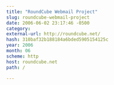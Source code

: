 ```yaml
---
title: "RoundCube Webmail Project"
slug: roundcube-webmail-project
date: 2006-06-02 23:17:46 -0500
category: 
external-url: http://roundcube.net/
hash: 310baf32b188184a6bded5905154125c
year: 2006
month: 06
scheme: http
host: roundcube.net
path: /

---
```



